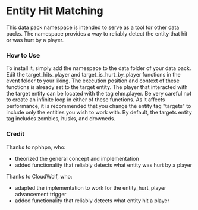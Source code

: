 # Entity Hit Matching
This data pack namespace is intended to serve as a tool for other data packs.
The namespace provides a way to reliably detect the entity that hit or was hurt by a player.

### How to Use
To install it, simply add the namespace to the data folder of your data pack.
Edit the target_hits_player and target_is_hurt_by_player functions in the event folder to your liking.
The execution position and context of these functions is already set to the target entity.
The player that interacted with the target entity can be located with the tag ehm.player.
Be very careful not to create an infinite loop in either of these functions.
As it affects performance, it is recommended that you change the entity tag "targets" to include only the entities you wish to work with.
By default, the targets entity tag includes zombies, husks, and drowneds.

### Credit
Thanks to nphhpn, who:
 - theorized the general concept and implementation
 - added functionality that reliably detects what entity was hurt by a player

Thanks to CloudWolf, who:
 - adapted the implementation to work for the entity_hurt_player advancement trigger
 - added functionality that reliably detects what entity hit a player
